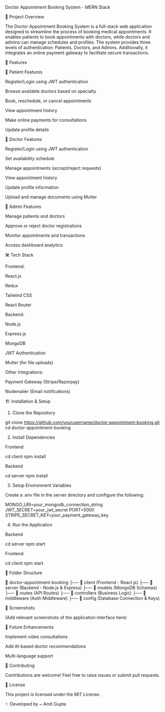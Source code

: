 Doctor Appointment Booking System - MERN Stack

📌 Project Overview

The Doctor Appointment Booking System is a full-stack web application designed to streamline the process of booking medical appointments. It enables patients to book appointments with doctors, while doctors and admins can manage schedules and profiles. The system provides three levels of authentication: Patients, Doctors, and Admins. Additionally, it integrates an online payment gateway to facilitate secure transactions.

🚀 Features

🔹 Patient Features

Register/Login using JWT authentication

Browse available doctors based on specialty

Book, reschedule, or cancel appointments

View appointment history

Make online payments for consultations

Update profile details

🔹 Doctor Features

Register/Login using JWT authentication

Set availability schedule

Manage appointments (accept/reject requests)

View appointment history

Update profile information

Upload and manage documents using Multer

🔹 Admin Features

Manage patients and doctors

Approve or reject doctor registrations

Monitor appointments and transactions

Access dashboard analytics

🛠️ Tech Stack

Frontend:

React.js

Redux

Tailwind CSS

React Router

Backend:

Node.js

Express.js

MongoDB

JWT Authentication

Multer (for file uploads)

Other Integrations:

Payment Gateway (Stripe/Razorpay)

Nodemailer (Email notifications)

🏗️ Installation & Setup

1. Clone the Repository

git clone https://github.com/yourusername/doctor-appointment-booking.git
cd doctor-appointment-booking

2. Install Dependencies

Frontend

cd client
npm install

Backend

cd server
npm install

3. Setup Environment Variables

Create a .env file in the server directory and configure the following:

MONGO_URI=your_mongodb_connection_string
JWT_SECRET=your_jwt_secret
PORT=5000
STRIPE_SECRET_KEY=your_payment_gateway_key

4. Run the Application

Backend

cd server
npm start

Frontend

cd client
npm start

📂 Folder Structure

📁 doctor-appointment-booking
 ├── 📁 client (Frontend - React.js)
 ├── 📁 server (Backend - Node.js & Express)
 ├── 📁 models (MongoDB Schemas)
 ├── 📁 routes (API Routes)
 ├── 📁 controllers (Business Logic)
 ├── 📁 middleware (Auth Middleware)
 ├── 📁 config (Database Connection & Keys)

📸 Screenshots

(Add relevant screenshots of the application interface here)

🎯 Future Enhancements

Implement video consultations

Add AI-based doctor recommendations

Multi-language support

🤝 Contributing

Contributions are welcome! Feel free to raise issues or submit pull requests.

📜 License

This project is licensed under the MIT License.

✨ Developed by ~ Amit Gupta

